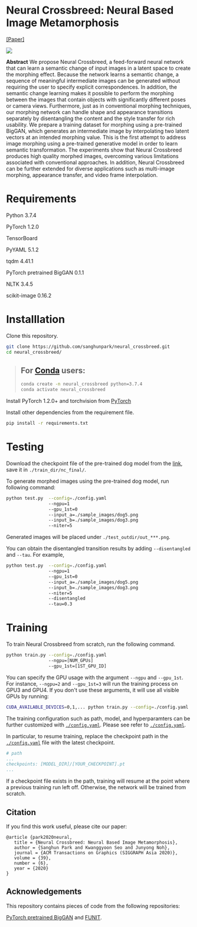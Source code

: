 # Neural Crossbreed: Neural Based Image Metamorphosis
[[Paper]](https://arxiv.org/abs/2009.00905)

<p align="left">
<img src="docs/teaser.png">
</p>

__Abstract__ We propose Neural Crossbreed, a feed-forward neural network that can learn a semantic change of input images in a latent space to create the morphing effect. Because the network learns a semantic change, a sequence of meaningful intermediate images can be generated without requiring the user to specify explicit correspondences. In addition, the semantic change learning makes it possible to perform the morphing between the images that contain objects with significantly different poses or camera views. Furthermore, just as in conventional morphing techniques, our morphing network can handle shape and appearance transitions separately by disentangling the content and the style transfer for rich usability. We prepare a training dataset for morphing using a pre-trained BigGAN, which generates an intermediate image by interpolating two latent vectors at an intended morphing value. This is the first attempt to address image morphing using a pre-trained generative model in order to learn semantic transformation. The experiments show that Neural Crossbreed produces high quality morphed images, overcoming various limitations associated with conventional approaches. In addition, Neural Crossbreed can be further extended for diverse applications such as multi-image morphing, appearance transfer, and video frame interpolation.


<!-- The code will be updated soon. -->
# Requirements
Python 3.7.4

PyTorch 1.2.0

TensorBoard

PyYAML 5.1.2

tqdm 4.41.1

PyTorch pretrained BigGAN 0.1.1

NLTK 3.4.5

scikit-image 0.16.2

# Installlation 

Clone this repository.
```bash
git clone https://github.com/sanghunpark/neural_crossbreed.git
cd neural_crossbreed/
```
>## For [Conda](https://www.anaconda.com/) users:
>```bash
>conda create -n neural_crossbreed python=3.7.4
>conda activate neural_crossbreed
>```

Install PyTorch 1.2.0+ and torchvision from [PyTorch](http://pytorch.org.)

Install other dependencies from the requirement file.

```bash
pip install -r requirements.txt 
```


# Testing

Download the checkpoint file of the pre-trained dog model from the [link](https://drive.google.com/drive/folders/1IhxQ-fus-maSEakuFy7PorP1dkWI1WyR?usp=sharing), save it in `./train_dir/nc_final/`.

To generate morphed images using the pre-trained dog model, run following command:
```bash
python test.py  --config=./config.yaml
                --ngpu=1
                --gpu_1st=0
                --input_a=./sample_images/dog5.png
                --input_b=./sample_images/dog3.png
                --niter=5
```
Generated images will be placed under `./test_outdir/out_***.png`.
<!-- Generated images will be stored in the `./test_outdir/`. -->

You can obtain the disentangled transition results by adding `--disentangled` and `--tau`. For example,
```bash
python test.py  --config=./config.yaml
                --ngpu=1
                --gpu_1st=0
                --input_a=./sample_images/dog5.png
                --input_b=./sample_images/dog3.png
                --niter=5
                --disentangled
                --tau=0.3
```

# Training
To train Neural Crossbreed from scratch, run the following command.

```bash
python train.py --config=./config.yaml
                --ngpu=[NUM_GPUs]
                --gpu_1st=[1ST_GPU_ID]
```
You can specify the GPU usage with the argument `--ngpu` and `--gpu_1st`. For instance, `--ngpu=2` and `--gpu_1st=3` will run the training process on GPU3 and GPU4. If you don't use these arguments, it will use all visible GPUs by running:
```bash
CUDA_AVAILABLE_DEVICES=0,1,... python train.py --config=./config.yaml
```

The training configuration such as path, model, and hyperparamters can be further customized with [`./config.yaml`](https://github.com/sanghunpark/neural_crossbreed/blob/master/config.yaml). Please see refer to [`./config.yaml`](https://github.com/sanghunpark/neural_crossbreed/blob/master/config.yaml). 

In particular, to resume training, replace the checkpoint path in the [`./config.yaml`](https://github.com/sanghunpark/neural_crossbreed/blob/master/config.yaml) file with the latest checkpoint. 
```yaml
# path
...
checkpoints: [MODEL_DIR]/[YOUR_CHECKPOINT].pt
...
```
If a checkpoint file exists in the path, training will resume at the point where a previous training run left off. Otherwise, the network will be trained from scratch.

## Citation
 If you find this work useful, please cite our paper:
 ```
@article {park2020neural,
    title = {Neural Crossbreed: Neural Based Image Metamorphosis},
    author = {Sanghun Park and Kwanggyoon Seo and Junyong Noh},
    journal = {ACM Transactions on Graphics (SIGGRAPH Asia 2020)},
    volume = {39},
    number = {6},
    year = {2020}
}
```

## Acknowledgements
This repository contains pieces of code from the following repositories:

[PyTorch pretrained BigGAN](https://github.com/huggingface/pytorch-pretrained-BigGAN) and [FUNIT](https://github.com/NVlabs/FUNIT). 